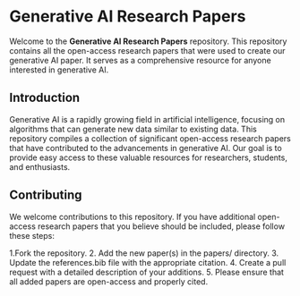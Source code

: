# Generative AI Research Papers

Welcome to the **Generative AI Research Papers** repository. This repository contains all the open-access research papers that were used to create our generative AI paper. It serves as a comprehensive resource for anyone interested in generative AI.

## Introduction

Generative AI is a rapidly growing field in artificial intelligence, focusing on algorithms that can generate new data similar to existing data. This repository compiles a collection of significant open-access research papers that have contributed to the advancements in generative AI. Our goal is to provide easy access to these valuable resources for researchers, students, and enthusiasts.

## Contributing
We welcome contributions to this repository. If you have additional open-access research papers that you believe should be included, please follow these steps:

1.Fork the repository.
2. Add the new paper(s) in the papers/ directory.
3. Update the references.bib file with the appropriate citation.
4. Create a pull request with a detailed description of your additions.
5. Please ensure that all added papers are open-access and properly cited.
